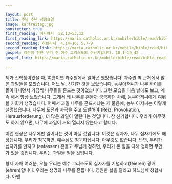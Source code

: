```yaml
---

layout: post
title: 주님 수난 성금요일
image: karfreitag.jpg
bonstetten: true
first_reading: 이사야서  52,13―53,12
first_reading_link: https://maria.catholic.or.kr/mobile/bible/read/bible_read.asp?m=1&n=129&p=52
second_reading: 히브리서  4,14-16; 5,7-9
second_reading_link: https://maria.catholic.or.kr/mobile/bible/read/bible_read.asp?m=2&n=165&p=4
gospel: 요한이 전한 우리 주 예수 그리스도의 수난기입니다. 18,1―19,42
gospel_link: https://maria.catholic.or.kr/mobile/bible/read/bible_read.asp?menu=bible&m=2&n=150&p=18

---
```

 
제가 신학생이었을 때, 여름이면 과수원에서 일하곤 했었습니다. 과수원 벽 근처에서 많은 과일들을 모았습니다. 어느 날, 신기한 것을 보았습니다. 농부아저씨가 나무 사이를 돌아다니면서 가끔씩 나무들을 흔드는 것이었습니다. 그런 모습을 다음 날에도 보고, 계속 해서 항상 보았습니다. 그래서 왜 나무를 흔들까 궁금하던 차에, 농부아저씨에게 여쭤볼 기회가 생겼습니다. 어째서 과일 나무를 흔드시냐는 제 물음에, 농부 아저씨는 이렇게 설명했습니다. 나무에 도전과 자극을 주고 도발해야 (Reiz, Provokation, Herausforderung), 더 많은 과일이 열린다는 것입니다. 참 신기합니다. 우리가 아무것도 하지 않으면, 나무에 과일이 거의 열리지 않는다고 합니다.

이런 현상은 나무에만 일어나는 것이 아닐 것입니다. 이것은 십자가, 나무 십자가에도 해당됩니다. 우리가 침묵하면, 예수님도 침묵하십니다. 아무것도 없습니다. 반면, 우리가 십자가를 만지고 (anfassen) 흔들고 주님께 청하면, 우리가 온 힘을 다해 청하면 무언가 있을 것입니다. 우리는 과일을 얻을 것입니다.

형제 자매 여러분, 오늘 우리는 예수 그리스도의 십자가를 기념하고(feieren) 경배(ehren)합니다. 우리는 생명의 나무를 흔듭니다. 영원한 삶을 달라고 하느님께 청합시다. 아멘
